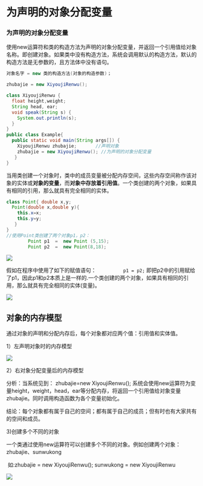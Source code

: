 # 为声明的对象分配变量



### 为声明的对象分配变量

使用new运算符和类的构造方法为声明的对象分配变量，并返回一个引用值给对象名称。即创建对象。如果类中没有构造方法，系统会调用默认的构造方法，默认的构造方法是无参数的，且方法体中没有语句。

```java
对象名字 = new 类的构造方法(对象的构造参数)；
```

```java
zhubajie = new XiyoujiRenwu(); 

class XiyoujiRenwu {
  float height,weight;
  String head, ear;
  void speak(String s) {
    System.out.println(s);
  }
}
public class Example{
  public static void main(String args[]) {
    XiyoujiRenwu zhubajie;       //声明对象
    zhubajie = new XiyoujiRenwu(); //为声明的对象分配变量
   }
} 
```

当用类创建一个对象时，类中的成员变量被分配内存空间，这些内存空间称作该对象的实体或**对象的变量**，而**对象中存放着引用值**。一个类创建的两个对象，如果具有相同的引用，那么就具有完全相同的实体。

```java
class Point{ double x,y;
  Point(double x,double y){ 
    this.x=x;
    this.y=y;
   }
}
//使用Point类创建了两个对象p1，p2：
        Point p1  =  new Point (5,15);
        Point p2  =  new Point(8,18); 
```

![](https://cdn.jsdelivr.net/gh/ZanderZhao/img20/file/20191106210208.png)

假如在程序中使用了如下的赋值语句：`          p1 = p2;`    即把p2中的引用赋给了p1，因此p1和p2本质上是一样的.一个类创建的两个对象，如果具有相同的引用，那么就具有完全相同的实体(变量)。 

![](https://cdn.jsdelivr.net/gh/ZanderZhao/img20/file/20191106210317.png)







## 对象的内存模型

通过对象的声明和分配内存后，每个对象都对应两个值：引用值和实体值。

1）左声明对象时的内存模型 

![](https://cdn.jsdelivr.net/gh/ZanderZhao/img20/file/20191106205605.png)

2）右对象分配变量后的内存模型 



分析：当系统见到： zhubajie=new XiyoujiRenwu(); 系统会使用new运算符为变量height，weight，head，ear等分配内存，将返回一个引用值给对象变量zhubajie。同时调用构造函数为各个变量初始化。

结论：每个对象都有属于自己的空间；都有属于自己的成员；但有时也有大家共有的空间和成员。



3)创建多个不同的对象

一个类通过使用new运算符可以创建多个不同的对象。例如创建两个对象：zhubajie、sunwukong

​		如:zhubajie = new XiyoujiRenwu();		     sunwukong = new XiyoujiRenwu

![](https://cdn.jsdelivr.net/gh/ZanderZhao/img20/file/20191106205800.png)























